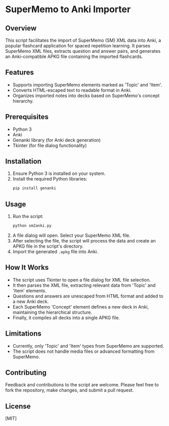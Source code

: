 # SuperMemo to Anki Importer

## Overview

This script facilitates the import of SuperMemo (SM) XML data into Anki, a popular flashcard application for spaced repetition learning. It parses SuperMemo XML files, extracts question and answer pairs, and generates an Anki-compatible APKG file containing the imported flashcards.

## Features

- Supports importing SuperMemo elements marked as 'Topic' and 'Item'.
- Converts HTML-escaped text to readable format in Anki.
- Organizes imported notes into decks based on SuperMemo's concept hierarchy.

## Prerequisites

- Python 3
- Anki
- Genanki library (for Anki deck generation)
- Tkinter (for file dialog functionality)

## Installation

1. Ensure Python 3 is installed on your system.
2. Install the required Python libraries:
   ```sh
   pip install genanki
   ```

## Usage

1. Run the script:
   ```sh
   python sm2anki.py
   ```
2. A file dialog will open. Select your SuperMemo XML file.
3. After selecting the file, the script will process the data and create an APKG file in the script's directory.
4. Import the generated `.apkg` file into Anki.

## How It Works

- The script uses Tkinter to open a file dialog for XML file selection.
- It then parses the XML file, extracting relevant data from 'Topic' and 'Item' elements.
- Questions and answers are unescaped from HTML format and added to a new Anki deck.
- Each SuperMemo 'Concept' element defines a new deck in Anki, maintaining the hierarchical structure.
- Finally, it compiles all decks into a single APKG file.

## Limitations

- Currently, only 'Topic' and 'Item' types from SuperMemo are supported.
- The script does not handle media files or advanced formatting from SuperMemo.

## Contributing

Feedback and contributions to the script are welcome. Please feel free to fork the repository, make changes, and submit a pull request.

## License

[MIT]
